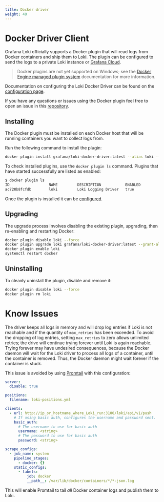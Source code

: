 ```yaml
---
title: Docker driver
weight: 40
---
```

# Docker Driver Client

Grafana Loki officially supports a Docker plugin that will read logs from Docker
containers and ship them to Loki. The plugin can be configured to send the logs
to a private Loki instance or [Grafana Cloud](https://grafana.com/oss/loki).

> Docker plugins are not yet supported on Windows; see the
> [Docker Engine managed plugin system](https://docs.docker.com/engine/extend) documentation for more information.

Documentation on configuring the Loki Docker Driver can be found on the
[configuration page](./configuration).

If you have any questions or issues using the Docker plugin feel free to open an issue in this [repository](https://github.com/grafana/loki/issues).

## Installing

The Docker plugin must be installed on each Docker host that will be running
containers you want to collect logs from.

Run the following command to install the plugin:

```bash
docker plugin install grafana/loki-docker-driver:latest --alias loki --grant-all-permissions
```

To check installed plugins, use the `docker plugin ls` command. Plugins that
have started successfully are listed as enabled:

```bash
$ docker plugin ls
ID                  NAME         DESCRIPTION           ENABLED
ac720b8fcfdb        loki         Loki Logging Driver   true
```

Once the plugin is installed it can be [configured](./configuration).

## Upgrading

The upgrade process involves disabling the existing plugin, upgrading, then
re-enabling and restarting Docker:

```bash
docker plugin disable loki --force
docker plugin upgrade loki grafana/loki-docker-driver:latest --grant-all-permissions
docker plugin enable loki
systemctl restart docker
```

## Uninstalling

To cleanly uninstall the plugin, disable and remove it:

```bash
docker plugin disable loki --force
docker plugin rm loki
```

# Know Issues

The driver keeps all logs in memory and will drop log entries if Loki is not reachable and if the quantity of `max_retries` has been exceeded. To avoid the dropping of log entries, setting `max_retries` to zero allows unlimited retries; the drive will continue trying forever until Loki is again reachable. Trying forever may have undesired consequences, because the Docker daemon will wait for the Loki driver to process all logs of a container, until the container is removed. Thus, the Docker daemon might wait forever if the container is stuck.

This issue is avoided by using  [Promtail](../promtail) with this configuration:

```yaml
server:
  disable: true

positions:
  filename: loki-positions.yml

clients:
  - url: http://ip_or_hostname_where_Loki_run:3100/loki/api/v1/push
    # If using basic auth, configures the username and password sent.
    basic_auth:
      # The username to use for basic auth
      username: <string>
      # The password to use for basic auth
      password: <string>

scrape_configs:
  - job_name: system 
    pipeline_stages:
      - docker: {}
    static_configs:
      - labels:
          job: docker
          __path__: /var/lib/docker/containers/*/*-json.log

```

This will enable Promtail to tail *all* Docker container logs and publish them to Loki.
